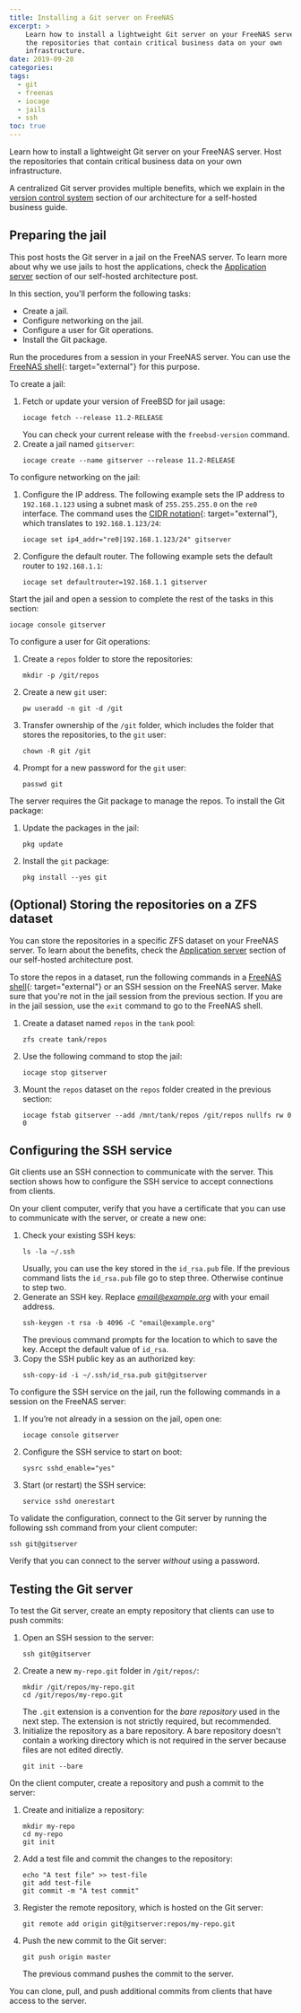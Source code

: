 ```yaml
---
title: Installing a Git server on FreeNAS
excerpt: >
    Learn how to install a lightweight Git server on your FreeNAS server.  Host
    the repositories that contain critical business data on your own
    infrastructure.
date: 2019-09-20
categories:
tags:
  - git
  - freenas
  - iocage
  - jails
  - ssh
toc: true
---
```


Learn how to install a lightweight Git server on your FreeNAS server. Host the
repositories that contain critical business data on your own infrastructure.

A centralized Git server provides multiple benefits, which we explain in the
[version control system][2] section of our architecture for a self-hosted
business guide.

## Preparing the jail

This post hosts the Git server in a jail on the FreeNAS server. To learn more
about why we use jails to host the applications, check the [Application
server][3] section of our self-hosted architecture post.

In this section, you'll perform the following tasks:

* Create a jail.
* Configure networking on the jail.
* Configure a user for Git operations.
* Install the Git package.

Run the procedures from a session in your FreeNAS server. You can use the
[FreeNAS shell][0]{: target="external"} for this purpose.

To create a jail:

1. Fetch or update your version of FreeBSD for jail usage:
   ```shell
   iocage fetch --release 11.2-RELEASE
   ```
   You can check your current release with the `freebsd-version` command.
1. Create a jail named `gitserver`:
   ```shell
   iocage create --name gitserver --release 11.2-RELEASE
   ```

To configure networking on the jail:

1. Configure the IP address. The following example sets the IP address to
   `192.168.1.123` using a subnet mask of `255.255.255.0` on the `re0`
   interface. The command uses the [CIDR notation][10]{: target="external"},
   which translates to `192.168.1.123/24`:
   ```shell
   iocage set ip4_addr="re0|192.168.1.123/24" gitserver
   ```
1. Configure the default router. The following example sets the default router
   to `192.168.1.1`:
   ```shell
   iocage set defaultrouter=192.168.1.1 gitserver
   ```

Start the jail and open a session to complete the rest of the tasks in this
section:

```shell
iocage console gitserver
```

To configure a user for Git operations:

1. Create a `repos` folder to store the repositories:
   ```shell
   mkdir -p /git/repos
   ```
1. Create a new `git` user:
   ```shell
   pw useradd -n git -d /git
   ```
1. Transfer ownership of the `/git` folder, which includes the folder that
   stores the repositories, to the `git` user:
   ```shell
   chown -R git /git
   ```
1. Prompt for a new password for the `git` user:
   ```shell
   passwd git
   ```

The server requires the Git package to manage the repos. To install the Git
package:

1. Update the packages in the jail:
   ```shell
   pkg update
   ```
1. Install the `git` package:
   ```shell
   pkg install --yes git
   ```

## (Optional) Storing the repositories on a ZFS dataset

You can store the repositories in a specific ZFS dataset on your FreeNAS server.
To learn about the benefits, check the [Application server][3] section of our
self-hosted architecture post.

To store the repos in a dataset, run the following commands in a [FreeNAS
shell][0]{: target="external"} or an SSH session on the FreeNAS server. Make
sure that you're not in the jail session from the previous section. If you are
in the jail session, use the `exit` command to go to the FreeNAS shell.

1. Create a dataset named `repos` in the `tank` pool:
   ```shell
   zfs create tank/repos
   ```
1. Use the following command to stop the jail:
   ```shell
   iocage stop gitserver
   ```
1. Mount the `repos` dataset on the `repos` folder created in the previous
   section:
   ```shell
   iocage fstab gitserver --add /mnt/tank/repos /git/repos nullfs rw 0 0
   ```

## Configuring the SSH service

Git clients use an SSH connection to communicate with the server. This section
shows how to configure the SSH service to accept connections from clients.

On your client computer, verify that you have a certificate that you can use to
communicate with the server, or create a new one:

1. Check your existing SSH keys:
   ```shell
   ls -la ~/.ssh
   ```
   Usually, you can use the key stored in the `id_rsa.pub` file. If the previous
   command lists the `id_rsa.pub` file go to step three. Otherwise continue to
   step two.
1. Generate an SSH key. Replace *email@example.org* with your email address.
   ```shell
   ssh-keygen -t rsa -b 4096 -C "email@example.org"
   ```
   The previous command prompts for the location to which to save the key.
   Accept the default value of `id_rsa`.
1. Copy the SSH public key as an authorized key:
   ```shell
   ssh-copy-id -i ~/.ssh/id_rsa.pub git@gitserver
   ```

To configure the SSH service on the jail, run the following commands in a
session on the FreeNAS server:

1. If you’re not already in a session on the jail, open one:
   ```shell
   iocage console gitserver
   ```
1. Configure the SSH service to start on boot:
   ```shell
   sysrc sshd_enable="yes"
   ```
1. Start (or restart) the SSH service:
   ```shell
   service sshd onerestart
   ```

To validate the configuration, connect to the Git server by running the
following ssh command from your client computer:
```shell
ssh git@gitserver
```
Verify that you can connect to the server _without_ using a password.

## Testing the Git server

To test the Git server, create an empty repository that clients can use to push
commits:

1. Open an SSH session to the server:
   ```shell
   ssh git@gitserver
   ```
1. Create a new `my-repo.git` folder in `/git/repos/`:
   ```shell
   mkdir /git/repos/my-repo.git
   cd /git/repos/my-repo.git
   ```
   The `.git` extension is a convention for the _bare repository_ used in the
   next step. The extension is not strictly required, but recommended.
1. Initialize the repository as a bare repository. A bare repository doesn't
   contain a working directory which is not required in the server because files
   are not edited directly.
   ```shell
   git init --bare
   ```

On the client computer, create a repository and push a commit to the server:

1. Create and initialize a repository:
   ```shell
   mkdir my-repo
   cd my-repo
   git init
   ```
1. Add a test file and commit the changes to the repository:
   ```shell
   echo "A test file" >> test-file
   git add test-file
   git commit -m "A test commit"
   ```
1. Register the remote repository, which is hosted on the Git server:
   ```shell
   git remote add origin git@gitserver:repos/my-repo.git
   ```
1. Push the new commit to the Git server:
   ```shell
   git push origin master
   ```
   The previous command pushes the commit to the server.

You can clone, pull, and push additional commits from clients that have access
to the server.

[0]: https://www.ixsystems.com/documentation/freenas/11.2-U4.1/shell.html
[1]: https://iocage.readthedocs.io/en/latest/
[2]: /self-hosted-architecture/#version-control-system
[3]: /self-hosted-architecture/#application-server
[10]: https://en.wikipedia.org/wiki/Classless_Inter-Domain_Routing
